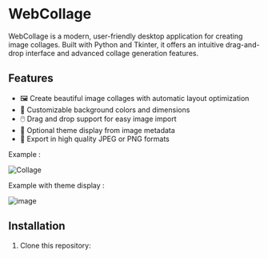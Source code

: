 # WebCollage

WebCollage is a modern, user-friendly desktop application for creating image collages. Built with Python and Tkinter, it offers an intuitive drag-and-drop interface and advanced collage generation features.

## Features

- 🖼️ Create beautiful image collages with automatic layout optimization
- 🎨 Customizable background colors and dimensions
- 🖱️ Drag and drop support for easy image import
- 📝 Optional theme display from image metadata
- 💾 Export in high quality JPEG or PNG formats

Example :

![Collage](https://github.com/user-attachments/assets/244f5b68-1914-443b-b77d-1a93a991c8a7)


Example with theme display :

![image](https://github.com/user-attachments/assets/b5843c48-c01d-4b22-a2d3-caa774f0a26c)

## Installation

1. Clone this repository:
